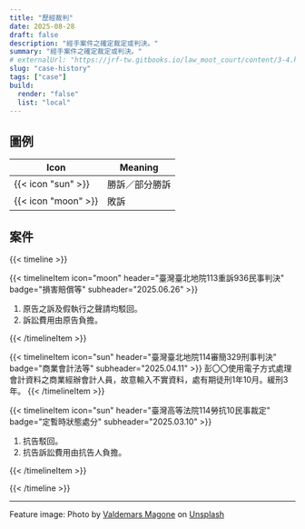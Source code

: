 ```yaml
---
title: "歷經裁判"
date: 2025-08-28
draft: false
description: "經手案件之確定裁定或判決。"
summary: "經手案件之確定裁定或判決。"
# externalUrl: "https://jrf-tw.gitbooks.io/law_moot_court/content/3-4.html"
slug: "case-history"
tags: ["case"]
build:
  render: "false"
  list: "local"
---
```


## 圖例

| Icon | Meaning |
| --- | --- |
| {{< icon "sun" >}} | 勝訴／部分勝訴 |
| {{< icon "moon" >}} | 敗訴 |

## 案件

{{< timeline >}}

{{< timelineItem icon="moon" header="臺灣臺北地院113重訴936民事判決" badge="損害賠償等" subheader="2025.06.26" >}}
<ol>
  <li>原告之訴及假執行之聲請均駁回。</li>
  <li>訴訟費用由原告負擔。</li>
</ol>
{{< /timelineItem >}}

{{< timelineItem icon="sun" header="臺灣臺北地院114審簡329刑事判決" badge="商業會計法等" subheader="2025.04.11" >}}
彭〇〇使用電子方式處理會計資料之商業經辦會計人員，故意輸入不實資料，處有期徒刑1年10月。緩刑3年。
{{< /timelineItem >}}

{{< timelineItem icon="sun" header="臺灣高等法院114勞抗10民事裁定" badge="定暫時狀態處分" subheader="2025.03.10" >}}
<ol>
  <li>抗告駁回。</li>
  <li>抗告訴訟費用由抗告人負擔。</li>
</ol>
{{< /timelineItem >}}

{{< /timeline >}}

---      

Feature image: Photo by [Valdemars Magone](https://unsplash.com/@vmgn021) on [Unsplash](https://unsplash.com/photos/a-building-that-has-a-bunch-of-books-on-it-B8X8o1JcHkg)


